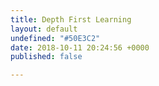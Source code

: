 ```yaml
---
title: Depth First Learning
layout: default
undefined: "#50E3C2"
date: 2018-10-11 20:24:56 +0000
published: false

---
```

